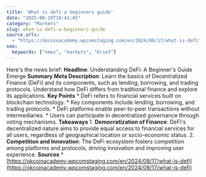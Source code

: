 ```yaml
---
title: 'What is defi a beginners guide'
date: "2025-08-19T18:41:45"
category: "Markets"
slug: what-is-defi-a-beginners-guide
source_urls:
  - "https://okcoinacademy.wpcomstaging.com/en/2024/08/17/what-is-defi"
seo:
  keywords: ["news", "markets", "brief"]
---
```

Here's the news brief:  **Headline**: Understanding DeFi: A Beginner's Guide Emerge  **Summary Meta Description**: Learn the basics of Decentralized Finance (DeFi) and its components, such as lending, borrowing, and trading protocols. Understand how DeFi differs from traditional finance and explore its applications.  **Key Points**  * DeFi refers to financial services built on blockchain technology. * Key components include lending, borrowing, and trading protocols. * DeFi platforms enable peer-to-peer transactions without intermediaries. * Users can participate in decentralized governance through voting mechanisms.  **Takeaways**  1. **Democratization of Finance**: DeFi's decentralized nature aims to provide equal access to financial services for all users, regardless of geographical location or socio-economic status. 2. **Competition and Innovation**: The DeFi ecosystem fosters competition among platforms and protocols, driving innovation and improving user experience.  **Sources**  * [https://okcoinacademy.wpcomstaging.com/en/2024/08/17/what-is-defi](https://okcoinacademy.wpcomstaging.com/en/2024/08/17/what-is-defi) 
